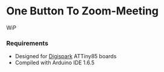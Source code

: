
# One Button To Zoom-Meeting

WiP

### Requirements

* Designed for [Digispark](http://digistump.com/products/1) ATTiny85 boards
* Compiled with Arduino IDE 1.6.5